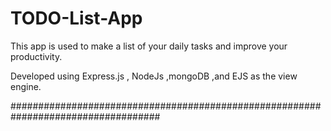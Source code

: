 # TODO-List-App
This app is used to make a list of your daily tasks and improve your productivity.                           

Developed using Express.js , NodeJs ,mongoDB ,and EJS as the view engine.


###################################################################################
